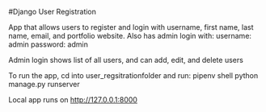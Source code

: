 #Django User Registration 

App that allows users to register and login with username, first name, last name, email, and portfolio website. Also has admin login with:
username: admin
password: admin

Admin login shows list of all users, and can add, edit, and delete users

To run the app, cd into user_regsitrationfolder and run:
pipenv shell
python manage.py runserver

Local app runs on http://127.0.0.1:8000
